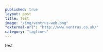 ```yaml
---
published: true
layout: post
title: Test
image: "/img/ventrus-web.png"
"external-url": "http://www.ventrus.co.uk/"
category: "taglines"
---
```

test
